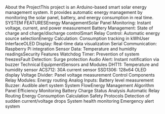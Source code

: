 About the ProjectThis project is an Arduino-based smart solar energy management system. It provides automatic energy management by monitoring the solar panel, battery, and energy consumption in real time.
SYSTEM FEATURESEnergy
ManagementSolar Panel Monitoring: Instant voltage, current, and power measurement
Battery Management: State of charge and charge/discharge controlSmart 
Relay Control: Automatic energy source selectionEnergy 
Calculation: Consumption tracking in kWhUser 
InterfaceOLED Display: Real-time data visualization
Serial Communication: Raspberry Pi integration
Sensor Data: Temperature and humidity readingsSecurity Features
Watchdog Timer: Prevention of system freezesFault Detection: Surge protection
Audio Alert: Instant notification via buzzer
Technical EquipmentSensors and Modules
DHT11: Temperature and humidity sensor
ACS712: 30A current sensor
SSD1306: 128x64 OLED display
Voltage Divider: Panel voltage measurement
Control Components
Relay Modules: Energy routing
Analog Inputs: Battery level measurement
Buzzer: Audible alert system
System FlowEnergy Management Algorithm
Panel Efficiency Monitoring
Battery Charge Status Analysis
Automatic Relay Routing
Energy Consumption Calculation
Safety Protocols
Detection of sudden current/voltage drops
System health monitoring
Emergency alert system
